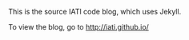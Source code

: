 This is the source IATI code blog, which uses Jekyll.

To view the blog, go to http://iati.github.io/
